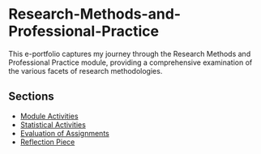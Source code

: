 # Research-Methods-and-Professional-Practice

This e-portfolio captures my journey through the Research Methods and Professional Practice module, providing a comprehensive examination of the various facets of research methodologies.

## Sections

- [Module Activities](./Module%20Activities/Read.md)
- [Statistical Activities](./Statistical%20Activities/Read.md)
- [Evaluation of Assignments](./Evaluation%20of%20Assignments/Read.md)
- [Reflection Piece](Reflective%20Piece/Read.md)



